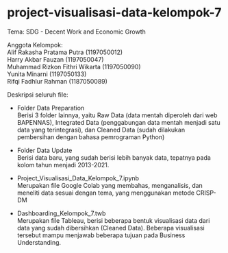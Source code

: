 # project-visualisasi-data-kelompok-7

Tema: SDG - Decent Work and Economic Growth

Anggota Kelompok:<br>
Alif Rakasha Pratama Putra (1197050012)<br>
Harry Akbar Fauzan (1197050047)<br>
Muhammad Rizkon Fithri Wikarta (1197050090)<br>
Yunita Minarni (1197050133)<br>
Rifqi Fadhlur Rahman (1187050089)<br>

Deskripsi seluruh file:
- Folder Data Preparation<br>
Berisi 3 folder lainnya, yaitu Raw Data (data mentah diperoleh dari web BAPENNAS), Integrated Data (penggabungan data mentah menjadi satu data yang terintegrasi), dan Cleaned Data (sudah dilakukan pembersihan dengan bahasa pemrograman Python)

- Folder Data Update<br>
Berisi data baru, yang sudah berisi lebih banyak data, tepatnya pada kolom tahun menjadi 2013-2021.

- Project_Visualisasi_Data_Kelompok_7.ipynb<br>
Merupakan file Google Colab yang membahas, menganalisis, dan meneliti data sesuai dengan tema, yang menggunakan metode CRISP-DM

- Dashboarding_Kelompok_7.twb<br>
Merupakan file Tableau, berisi beberapa bentuk visualisasi data dari data yang sudah dibersihkan (Cleaned Data). Beberapa visualisasi tersebut mampu menjawab beberapa tujuan pada Business Understanding.
